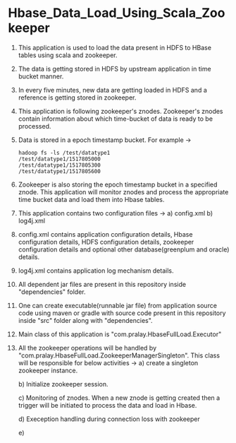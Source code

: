 # Hbase_Data_Load_Using_Scala_Zookeeper

1. This application is used to load the data present in HDFS to HBase tables using scala and zookeeper. 
2. The data is getting stored in HDFS by upstream application in time bucket manner. 
3. In every five minutes, new data are getting loaded in HDFS and a reference is getting stored in zookeeper. 
4. This application is following zookeeper's znodes. Zookeeper's znodes contain information about which time-bucket of data is ready to be
   processed.
5. Data is stored in a epoch timestamp bucket. For example ->
   ```
   hadoop fs -ls /test/datatype1
   /test/datatype1/1517805000
   /test/datatype1/1517805300
   /test/datatype1/1517805600
   ```
6. Zookeeper is also storing the epoch timestamp bucket in a specified znode. This application will monitor znodes and process the
   appropriate time bucket data and load them into Hbase tables.
7. This application contains two configuration files ->
   a) config.xml 
   b) log4j.xml
8. config.xml contains application configuration details, Hbase configuration details, HDFS configuration details, zookeeper configuration
   details and optional other database(greenplum and oracle) details.
9. log4j.xml contains application log mechanism details.
10. All dependent jar files are present in this repository inside "dependencies" folder.
11. One can create executable(runnable jar file) from application source code using maven or gradle with source code present in this
    repository inside "src" folder along with "dependencies".
12. Main class of this application is "com.pralay.HbaseFullLoad.Executor"
13. All the zookeeper operations will be handled by "com.pralay.HbaseFullLoad.ZookeeperManagerSingleton". This class will be responsible
    for below activities ->
    a) create a singleton zookeeper instance.
    
    b) Initialize zookeeper session.
    
    c) Monitoring of znodes. When a new znode is getting created then a trigger will be initiated to process the data and load in Hbase.
    
    d) Exeception handling during connection loss with zookeeper
    
    e) 
